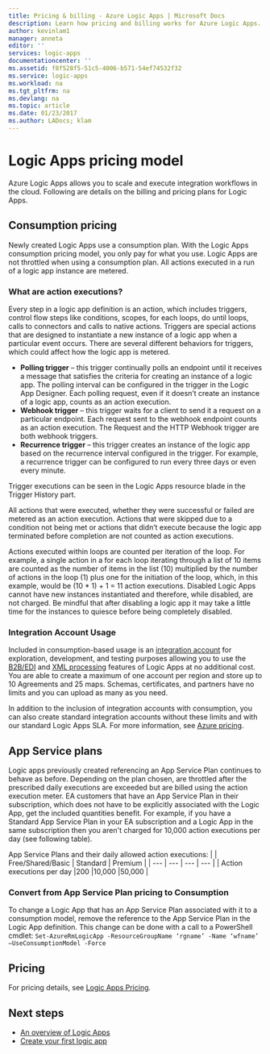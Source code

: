 ```yaml
---
title: Pricing & billing - Azure Logic Apps | Microsoft Docs
description: Learn how pricing and billing works for Azure Logic Apps.
author: kevinlam1
manager: anneta
editor: ''
services: logic-apps
documentationcenter: ''
ms.assetid: f8f528f5-51c5-4006-b571-54ef74532f32
ms.service: logic-apps
ms.workload: na
ms.tgt_pltfrm: na
ms.devlang: na
ms.topic: article
ms.date: 01/23/2017
ms.author: LADocs; klam
---
```

# Logic Apps pricing model
Azure Logic Apps allows you to scale and execute integration workflows in the cloud.  Following are details on the billing and pricing plans for Logic Apps.
## Consumption pricing
Newly created Logic Apps use a consumption plan. With the Logic Apps consumption pricing model, you only pay for what you use.  Logic Apps are not throttled when using a consumption plan.
All actions executed in a run of a logic app instance are metered.
### What are action executions?
Every step in a logic app definition is an action, which includes triggers, control flow steps like conditions, scopes, for each loops, do until loops, calls to connectors and calls to native actions.
Triggers are special actions that are designed to instantiate a new instance of a logic app when a particular event occurs.  There are several different behaviors for triggers, which could affect how the logic app is metered.
* **Polling trigger** – this trigger continually polls an endpoint until it receives a message that satisfies the criteria for creating an instance of a logic app.  The polling interval can be configured in the trigger in the Logic App Designer.  Each polling request, even if it doesn’t create an instance of a logic app, counts as an action execution.
* **Webhook trigger** – this trigger waits for a client to send it a request on a particular endpoint.  Each request sent to the webhook endpoint counts as an action execution. The Request and the HTTP Webhook trigger are both webhook triggers.
* **Recurrence trigger** – this trigger creates an instance of the logic app based on the recurrence interval configured in the trigger.  For example, a recurrence trigger can be configured to run every three days or even every minute.

Trigger executions can be seen in the Logic Apps resource blade in the Trigger History part.

All actions that were executed, whether they were successful or failed are metered as an action execution.  Actions that were skipped due to a condition not being met or actions that didn’t execute because the logic app terminated before completion are not counted as action executions.

Actions executed within loops are counted per iteration of the loop.  For example, a single action in a for each loop iterating through a list of 10 items are counted as the number of items in the list (10) multiplied by the number of actions in the loop (1) plus one for the initiation of the loop, which, in this example, would be (10 * 1) + 1 = 11 action executions.
Disabled Logic Apps cannot have new instances instantiated and therefore, while disabled, are not charged.  Be mindful that after disabling a logic app it may take a little time for the instances to quiesce before being completely disabled.
### Integration Account Usage
Included in consumption-based usage is an [integration account](logic-apps-enterprise-integration-create-integration-account.md) for exploration, development, and testing purposes allowing you to use the [B2B/EDI](logic-apps-enterprise-integration-b2b.md) and [XML processing](logic-apps-enterprise-integration-xml.md) features of Logic Apps at no additional cost. You are able to create a maximum of one account per region and store up to 10 Agreements and 25 maps. Schemas, certificates, and partners have no limits and you can upload as many as you need.

In addition to the inclusion of integration accounts with consumption, you can also create standard integration accounts without these limits and with our standard Logic Apps SLA. For more information, see [Azure pricing](https://azure.microsoft.com/pricing/details/logic-apps).

## App Service plans
Logic apps previously created referencing an App Service Plan continues to behave as before. Depending on the plan chosen, are throttled after the prescribed daily executions are exceeded but are billed using the action execution meter.
EA customers that have an App Service Plan in their subscription, which does not have to be explicitly associated with the Logic App, get the included quantities benefit.  For example, if you have a Standard App Service Plan in your EA subscription and a Logic App in the same subscription then you aren't charged for 10,000 action executions per day (see following table). 

App Service Plans and their daily allowed action executions:
|  | Free/Shared/Basic | Standard | Premium |
| --- | --- | --- | --- |
| Action executions per day |200 |10,000 |50,000 |
### Convert from App Service Plan pricing to Consumption
To change a Logic App that has an App Service Plan associated with it to a consumption model, remove the reference to the App Service Plan in the Logic App definition.  This change can be done with a call to a PowerShell cmdlet:
`Set-AzureRmLogicApp -ResourceGroupName ‘rgname’ -Name ‘wfname’ –UseConsumptionModel -Force`
## Pricing
For pricing details, see [Logic Apps Pricing](https://azure.microsoft.com/pricing/details/logic-apps).

## Next steps
* [An overview of Logic Apps][whatis]
* [Create your first logic app][create]

[pricing]: https://azure.microsoft.com/pricing/details/logic-apps/
[whatis]: logic-apps-what-are-logic-apps.md
[create]: logic-apps-create-a-logic-app.md

